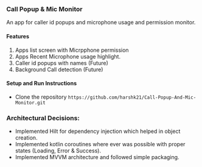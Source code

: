 ### **Call Popup & Mic Monitor**
An app for caller id popups and microphone usage and permission monitor.

#### Features
1. Apps list screen with Micrpphone permission
2. Apps Recent Microphone usage highlight.
3. Caller id popups with names (Future)
4. Background Call detection (Future)

#### **Setup and Run Instructions**

* Clone the repository
`https://github.com/harshk21/Call-Popup-And-Mic-Monitor.git`

### Architectural Decisions:
* Implemented Hilt for dependency injection which helped in object creation.
* Implemented kotlin coroutines where ever was possible with proper states (Loading, Error & Success).
* Implemented MVVM architecture and followed simple packaging.
